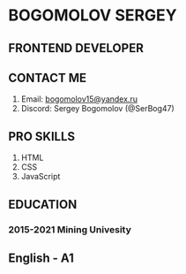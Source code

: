 # BOGOMOLOV SERGEY
## FRONTEND DEVELOPER
## CONTACT ME
1. Email: bogomolov15@yandex.ru
2. Discord: Sergey Bogomolov (@SerBog47)
## PRO SKILLS
1. HTML
2. CSS
3. JavaScript
## EDUCATION
### 2015-2021 Mining Univesity
## English - A1